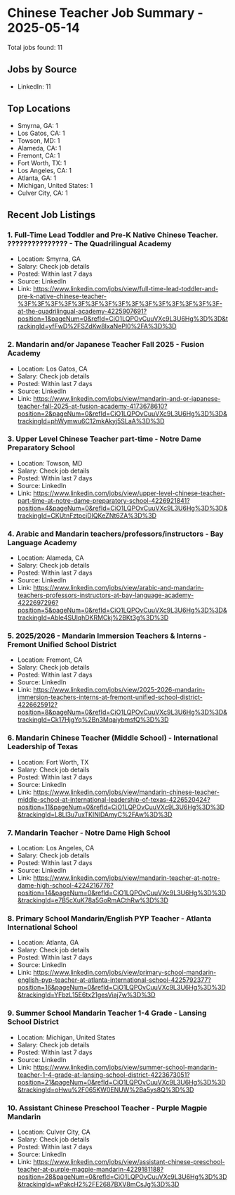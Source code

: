 # Chinese Teacher Job Summary - 2025-05-14

Total jobs found: 11

## Jobs by Source

- LinkedIn: 11

## Top Locations

- Smyrna, GA: 1
- Los Gatos, CA: 1
- Towson, MD: 1
- Alameda, CA: 1
- Fremont, CA: 1
- Fort Worth, TX: 1
- Los Angeles, CA: 1
- Atlanta, GA: 1
- Michigan, United States: 1
- Culver City, CA: 1

## Recent Job Listings

### 1. Full-Time Lead Toddler and Pre-K Native Chinese Teacher. ??????????????? - The Quadrilingual Academy
- Location: Smyrna, GA
- Salary: Check job details
- Posted: Within last 7 days
- Source: LinkedIn
- Link: https://www.linkedin.com/jobs/view/full-time-lead-toddler-and-pre-k-native-chinese-teacher-%3F%3F%3F%3F%3F%3F%3F%3F%3F%3F%3F%3F%3F%3F%3F-at-the-quadrilingual-academy-4225907691?position=1&pageNum=0&refId=CiO1LQPOvCuuVXc9L3U6Hg%3D%3D&trackingId=yfFwD%2FSZdKw8IxaNePl0%2FA%3D%3D

### 2. Mandarin and/or Japanese Teacher Fall 2025 - Fusion Academy
- Location: Los Gatos, CA
- Salary: Check job details
- Posted: Within last 7 days
- Source: LinkedIn
- Link: https://www.linkedin.com/jobs/view/mandarin-and-or-japanese-teacher-fall-2025-at-fusion-academy-4173678610?position=2&pageNum=0&refId=CiO1LQPOvCuuVXc9L3U6Hg%3D%3D&trackingId=phWymwu6C12mkAkyj5SLaA%3D%3D

### 3. Upper Level Chinese Teacher part-time - Notre Dame Preparatory School
- Location: Towson, MD
- Salary: Check job details
- Posted: Within last 7 days
- Source: LinkedIn
- Link: https://www.linkedin.com/jobs/view/upper-level-chinese-teacher-part-time-at-notre-dame-preparatory-school-4226921841?position=4&pageNum=0&refId=CiO1LQPOvCuuVXc9L3U6Hg%3D%3D&trackingId=CKUtnFztpcjDIQKeZNt6ZA%3D%3D

### 4. Arabic and Mandarin teachers/professors/instructors - Bay Language Academy
- Location: Alameda, CA
- Salary: Check job details
- Posted: Within last 7 days
- Source: LinkedIn
- Link: https://www.linkedin.com/jobs/view/arabic-and-mandarin-teachers-professors-instructors-at-bay-language-academy-4222697296?position=5&pageNum=0&refId=CiO1LQPOvCuuVXc9L3U6Hg%3D%3D&trackingId=AbIe4SUlqhDKRMCkj%2BKt3g%3D%3D

### 5. 2025/2026 - Mandarin Immersion Teachers & Interns - Fremont Unified School District
- Location: Fremont, CA
- Salary: Check job details
- Posted: Within last 7 days
- Source: LinkedIn
- Link: https://www.linkedin.com/jobs/view/2025-2026-mandarin-immersion-teachers-interns-at-fremont-unified-school-district-4226625912?position=8&pageNum=0&refId=CiO1LQPOvCuuVXc9L3U6Hg%3D%3D&trackingId=Ck17HjgYq%2Bn3MqaiybmsfQ%3D%3D

### 6. Mandarin Chinese Teacher (Middle School) - International Leadership of Texas
- Location: Fort Worth, TX
- Salary: Check job details
- Posted: Within last 7 days
- Source: LinkedIn
- Link: https://www.linkedin.com/jobs/view/mandarin-chinese-teacher-middle-school-at-international-leadership-of-texas-4226520424?position=11&pageNum=0&refId=CiO1LQPOvCuuVXc9L3U6Hg%3D%3D&trackingId=L8Ll3u7uxTKINlDAmyC%2FAw%3D%3D

### 7. Mandarin Teacher - Notre Dame High School
- Location: Los Angeles, CA
- Salary: Check job details
- Posted: Within last 7 days
- Source: LinkedIn
- Link: https://www.linkedin.com/jobs/view/mandarin-teacher-at-notre-dame-high-school-4224216776?position=14&pageNum=0&refId=CiO1LQPOvCuuVXc9L3U6Hg%3D%3D&trackingId=e7B5cXuK78a5GoRmACthRw%3D%3D

### 8. Primary School Mandarin/English PYP Teacher - Atlanta International School
- Location: Atlanta, GA
- Salary: Check job details
- Posted: Within last 7 days
- Source: LinkedIn
- Link: https://www.linkedin.com/jobs/view/primary-school-mandarin-english-pyp-teacher-at-atlanta-international-school-4225792377?position=16&pageNum=0&refId=CiO1LQPOvCuuVXc9L3U6Hg%3D%3D&trackingId=YFbzL15E6tx21gesViaj7w%3D%3D

### 9. Summer School Mandarin Teacher 1-4 Grade - Lansing School District
- Location: Michigan, United States
- Salary: Check job details
- Posted: Within last 7 days
- Source: LinkedIn
- Link: https://www.linkedin.com/jobs/view/summer-school-mandarin-teacher-1-4-grade-at-lansing-school-district-4223673051?position=21&pageNum=0&refId=CiO1LQPOvCuuVXc9L3U6Hg%3D%3D&trackingId=oHwu%2F065KW0ENUW%2Ba5ys8Q%3D%3D

### 10. Assistant Chinese Preschool Teacher - Purple Magpie Mandarin
- Location: Culver City, CA
- Salary: Check job details
- Posted: Within last 7 days
- Source: LinkedIn
- Link: https://www.linkedin.com/jobs/view/assistant-chinese-preschool-teacher-at-purple-magpie-mandarin-4229181188?position=28&pageNum=0&refId=CiO1LQPOvCuuVXc9L3U6Hg%3D%3D&trackingId=wPakcH2%2FE2687BXV8mCsJg%3D%3D

